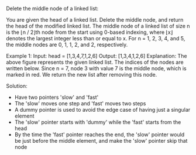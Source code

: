 Delete the middle node of a linked list:

You are given the head of a linked list. Delete the middle node, and return the head of the modified linked list.
The middle node of a linked list of size n is the ⌊n / 2⌋th node from the start using 0-based indexing, where ⌊x⌋ denotes the largest integer less than or equal to x.
For n = 1, 2, 3, 4, and 5, the middle nodes are 0, 1, 1, 2, and 2, respectively.

Example 1:
Input: head = [1,3,4,7,1,2,6]
Output: [1,3,4,1,2,6]
Explanation:
The above figure represents the given linked list. The indices of the nodes are written below.
Since n = 7, node 3 with value 7 is the middle node, which is marked in red.
We return the new list after removing this node. 


Solution:
- Have two pointers 'slow' and 'fast'
- The 'slow' moves one step and 'fast' moves two steps
- A dummy pointer is used to avoid the edge case of having just a singular element
- The 'slow' pointer starts with 'dummy' while the 'fast' starts from the head
- By the time the 'fast' pointer reaches the end, the 'slow' pointer would be just before the middle element, and make the 'slow' pointer skip that node
  
